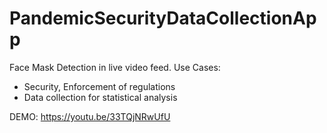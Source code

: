 # PandemicSecurityDataCollectionApp

Face Mask Detection in live video feed.
Use Cases:
  * Security, Enforcement of regulations
  * Data collection for statistical analysis

DEMO: https://youtu.be/33TQjNRwUfU
